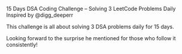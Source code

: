 15 Days DSA Coding Challenge – Solving 3 LeetCode Problems Daily
Inspired by @digg_deeperr

This challenge is all about solving 3 DSA problems daily for 15 days.

Looking forward to the surprise he mentioned for those who follow it consistently!
